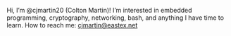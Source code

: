 Hi, I’m @cjmartin20 (Colton Martin)!
I’m interested in embedded programming, cryptography, networking, bash, and anything I have time to learn.
How to reach me: cjmartin@eastex.net

<!---
cjmartin20/cjmartin20 is a ✨ special ✨ repository because its `README.md` (this file) appears on your GitHub profile.
You can click the Preview link to take a look at your changes.
--->
